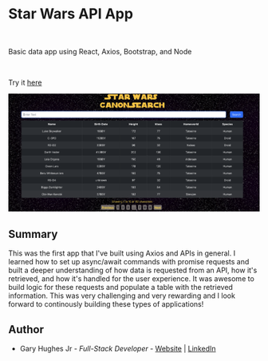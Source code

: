 # Star Wars API App

<br>

Basic data app using React, Axios, Bootstrap, and Node 

<br>

Try it [here]()

![Image](images/App-Pic.png)


## Summary 


This was the first app that I've built using Axios and APIs in general. I learned how to set up async/await commands with promise requests and built a deeper understanding of how data is requested from an API, how it's retrieved, and how it's handled for the user experience. It was awesome to build logic for these requests and populate a table with the retrieved information. This was very challenging and very rewarding and I look forward to continously building these types of applications!

## Author

- Gary Hughes Jr - _Full-Stack Developer_ - [Website](https://garyleehughesjr.com/) | [LinkedIn](https://www.linkedin.com/in/gary-hughes-jr-64925b229/)